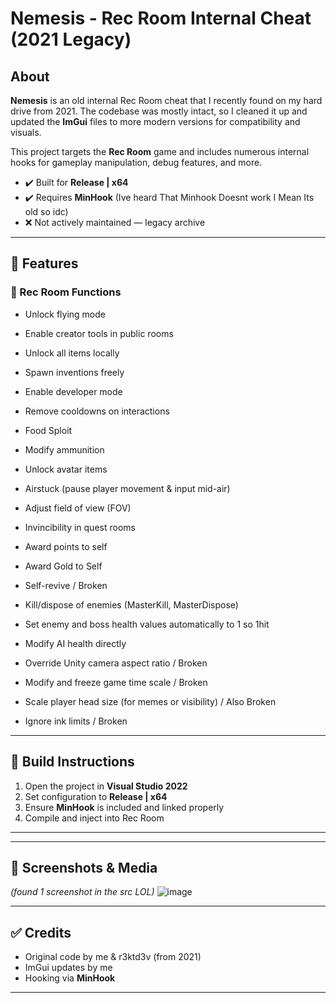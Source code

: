 # Nemesis - Rec Room Internal Cheat (2021 Legacy)

## About

**Nemesis** is an old internal Rec Room cheat that I recently found on my hard drive from 2021. The codebase was mostly intact, so I cleaned it up and updated the **ImGui** files to more modern versions for compatibility and visuals.

This project targets the **Rec Room** game and includes numerous internal hooks for gameplay manipulation, debug features, and more.

- ✔️ Built for **Release | x64**
- ✔️ Requires **MinHook** (Ive heard That Minhook Doesnt work I Mean Its old so idc)
- ❌ Not actively maintained — legacy archive

---

## 🔧 Features

### 🧠 Rec Room Functions
- Unlock flying mode
- Enable creator tools in public rooms
- Unlock all items locally
- Spawn inventions freely
- Enable developer mode
- Remove cooldowns on interactions
- Food Sploit
- Modify ammunition
- Unlock avatar items
- Airstuck (pause player movement & input mid-air)
- Adjust field of view (FOV)


- Invincibility in quest rooms
- Award points to self
- Award Gold to Self 
- Self-revive / Broken
- Kill/dispose of enemies (MasterKill, MasterDispose)
- Set enemy and boss health values automatically to 1 so 1hit
- Modify AI health directly

- Override Unity camera aspect ratio / Broken
- Modify and freeze game time scale / Broken 
- Scale player head size (for memes or visibility) / Also Broken
- Ignore ink limits / Broken
---

## 🔨 Build Instructions

1. Open the project in **Visual Studio 2022**
2. Set configuration to **Release | x64**
3. Ensure **MinHook** is included and linked properly
4. Compile and inject into Rec Room

---


---

## 📁 Screenshots & Media

*(found 1 screenshot in the src  LOL)*
![image](https://github.com/user-attachments/assets/a33e914a-d75a-4623-9db3-0e9cd99d9b99)

---

## ✅ Credits

- Original code by me & r3ktd3v (from 2021)
- ImGui updates by me
- Hooking via **MinHook**

---

